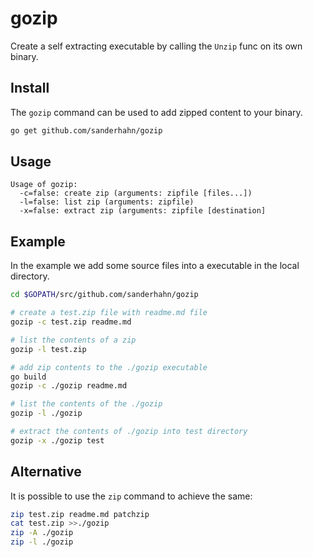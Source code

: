 # gozip

Create a self extracting executable by calling the `Unzip` func on its own binary.

## Install

The `gozip` command can be used to add zipped content to your binary.

```bash
go get github.com/sanderhahn/gozip
```

## Usage

```
Usage of gozip:
  -c=false: create zip (arguments: zipfile [files...])
  -l=false: list zip (arguments: zipfile)
  -x=false: extract zip (arguments: zipfile [destination]
```

## Example

In the example we add some source files into a executable in the local directory.

```bash
cd $GOPATH/src/github.com/sanderhahn/gozip

# create a test.zip file with readme.md file
gozip -c test.zip readme.md

# list the contents of a zip
gozip -l test.zip

# add zip contents to the ./gozip executable
go build
gozip -c ./gozip readme.md

# list the contents of the ./gozip
gozip -l ./gozip

# extract the contents of ./gozip into test directory
gozip -x ./gozip test
```

## Alternative

It is possible to use the `zip` command to achieve the same:

```bash
zip test.zip readme.md patchzip
cat test.zip >>./gozip
zip -A ./gozip
zip -l ./gozip
```
